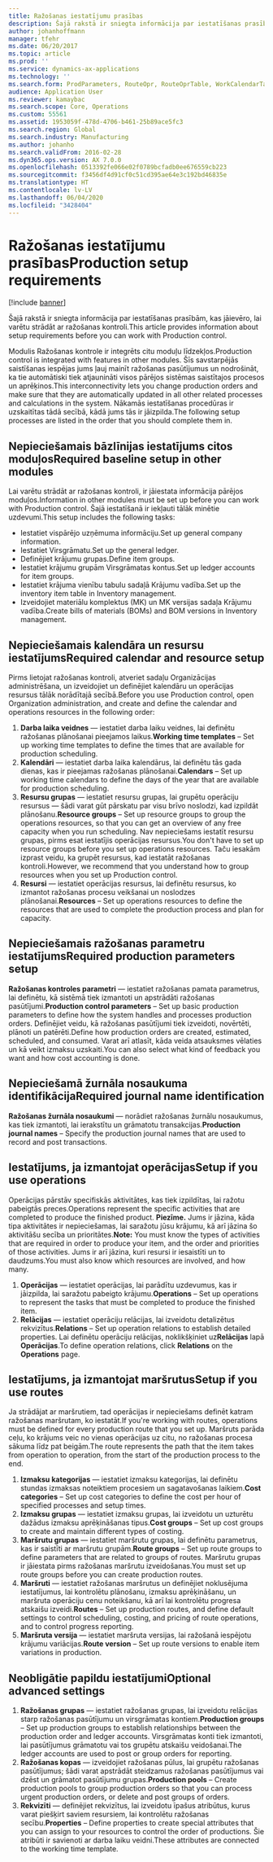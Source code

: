 ```yaml
---
title: Ražošanas iestatījumu prasības
description: Šajā rakstā ir sniegta informācija par iestatīšanas prasībām, kas jāievēro, lai varētu strādāt ar ražošanas kontroli.
author: johanhoffmann
manager: tfehr
ms.date: 06/20/2017
ms.topic: article
ms.prod: ''
ms.service: dynamics-ax-applications
ms.technology: ''
ms.search.form: ProdParameters, RouteOpr, RouteOprTable, WorkCalendarTable, WorkTimeTable, WrkCtrTable
audience: Application User
ms.reviewer: kamaybac
ms.search.scope: Core, Operations
ms.custom: 55561
ms.assetid: 1953059f-478d-4706-b461-25b89ace5fc3
ms.search.region: Global
ms.search.industry: Manufacturing
ms.author: johanho
ms.search.validFrom: 2016-02-28
ms.dyn365.ops.version: AX 7.0.0
ms.openlocfilehash: 0513392fe066e02f0789bcfadb0ee676559cb223
ms.sourcegitcommit: f3456df4d91cf0c51cd395ae64e3c192bd46835e
ms.translationtype: HT
ms.contentlocale: lv-LV
ms.lasthandoff: 06/04/2020
ms.locfileid: "3428404"
---
```

# <a name="production-setup-requirements"></a><span data-ttu-id="565fe-103">Ražošanas iestatījumu prasības</span><span class="sxs-lookup"><span data-stu-id="565fe-103">Production setup requirements</span></span>

[!include [banner](../includes/banner.md)]

<span data-ttu-id="565fe-104">Šajā rakstā ir sniegta informācija par iestatīšanas prasībām, kas jāievēro, lai varētu strādāt ar ražošanas kontroli.</span><span class="sxs-lookup"><span data-stu-id="565fe-104">This article provides information about setup requirements before you can work with Production control.</span></span> 

<span data-ttu-id="565fe-105">Modulis Ražošanas kontrole ir integrēts citu moduļu līdzekļos.</span><span class="sxs-lookup"><span data-stu-id="565fe-105">Production control is integrated with features in other modules.</span></span> <span data-ttu-id="565fe-106">Šīs savstarpējās saistīšanas iespējas jums ļauj mainīt ražošanas pasūtījumus un nodrošināt, ka tie automātiski tiek atjaunināti visos pārējos sistēmas saistītajos procesos un aprēķinos.</span><span class="sxs-lookup"><span data-stu-id="565fe-106">This interconnectivity lets you change production orders and make sure that they are automatically updated in all other related processes and calculations in the system.</span></span> <span data-ttu-id="565fe-107">Nākamās iestatīšanas procedūras ir uzskaitītas tādā secībā, kādā jums tās ir jāizpilda.</span><span class="sxs-lookup"><span data-stu-id="565fe-107">The following setup processes are listed in the order that you should complete them in.</span></span>

## <a name="required-baseline-setup-in-other-modules"></a><span data-ttu-id="565fe-108">Nepieciešamais bāzlīnijas iestatījums citos moduļos</span><span class="sxs-lookup"><span data-stu-id="565fe-108">Required baseline setup in other modules</span></span>
<span data-ttu-id="565fe-109">Lai varētu strādāt ar ražošanas kontroli, ir jāiestata informācija pārējos moduļos.</span><span class="sxs-lookup"><span data-stu-id="565fe-109">Information in other modules must be set up before you can work with Production control.</span></span> <span data-ttu-id="565fe-110">Šajā iestatīšanā ir iekļauti tālāk minētie uzdevumi.</span><span class="sxs-lookup"><span data-stu-id="565fe-110">This setup includes the following tasks:</span></span>

-   <span data-ttu-id="565fe-111">Iestatiet vispārējo uzņēmuma informāciju.</span><span class="sxs-lookup"><span data-stu-id="565fe-111">Set up general company information.</span></span>
-   <span data-ttu-id="565fe-112">Iestatiet Virsgrāmatu.</span><span class="sxs-lookup"><span data-stu-id="565fe-112">Set up the general ledger.</span></span>
-   <span data-ttu-id="565fe-113">Definējiet krājumu grupas.</span><span class="sxs-lookup"><span data-stu-id="565fe-113">Define item groups.</span></span>
-   <span data-ttu-id="565fe-114">Iestatiet krājumu grupām Virsgrāmatas kontus.</span><span class="sxs-lookup"><span data-stu-id="565fe-114">Set up ledger accounts for item groups.</span></span>
-   <span data-ttu-id="565fe-115">Iestatiet krājuma vienību tabulu sadaļā Krājumu vadība.</span><span class="sxs-lookup"><span data-stu-id="565fe-115">Set up the inventory item table in Inventory management.</span></span>
-   <span data-ttu-id="565fe-116">Izveidojiet materiālu komplektus (MK) un MK versijas sadaļa Krājumu vadība.</span><span class="sxs-lookup"><span data-stu-id="565fe-116">Create bills of materials (BOMs) and BOM versions in Inventory management.</span></span>

## <a name="required-calendar-and-resource-setup"></a><span data-ttu-id="565fe-117">Nepieciešamais kalendāra un resursu iestatījums</span><span class="sxs-lookup"><span data-stu-id="565fe-117">Required calendar and resource setup</span></span>
<span data-ttu-id="565fe-118">Pirms lietojat ražošanas kontroli, atveriet sadaļu Organizācijas administrēšana, un izveidojiet un definējiet kalendāru un operācijas resursus tālāk norādītajā secībā.</span><span class="sxs-lookup"><span data-stu-id="565fe-118">Before you use Production control, open Organization administration, and create and define the calendar and operations resources in the following order:</span></span>

1.  <span data-ttu-id="565fe-119">**Darba laika veidnes** — iestatiet darba laiku veidnes, lai definētu ražošanas plānošanai pieejamos laikus.</span><span class="sxs-lookup"><span data-stu-id="565fe-119">**Working time templates** – Set up working time templates to define the times that are available for production scheduling.</span></span>
2.  <span data-ttu-id="565fe-120">**Kalendāri** — iestatiet darba laika kalendārus, lai definētu tās gada dienas, kas ir pieejamas ražošanas plānošanai.</span><span class="sxs-lookup"><span data-stu-id="565fe-120">**Calendars** – Set up working time calendars to define the days of the year that are available for production scheduling.</span></span>
3.  <span data-ttu-id="565fe-121">**Resursu grupas** — iestatiet resursu grupas, lai grupētu operāciju resursus — šādi varat gūt pārskatu par visu brīvo noslodzi, kad izpildāt plānošanu.</span><span class="sxs-lookup"><span data-stu-id="565fe-121">**Resource groups** – Set up resource groups to group the operations resources, so that you can get an overview of any free capacity when you run scheduling.</span></span> <span data-ttu-id="565fe-122">Nav nepieciešams iestatīt resursu grupas, pirms esat iestatījis operācijas resursus.</span><span class="sxs-lookup"><span data-stu-id="565fe-122">You don't have to set up resource groups before you set up operations resources.</span></span> <span data-ttu-id="565fe-123">Taču iesakām izprast veidu, ka grupēt resursus, kad iestatāt ražošanas kontroli.</span><span class="sxs-lookup"><span data-stu-id="565fe-123">However, we recommend that you understand how to group resources when you set up Production control.</span></span>
4.  <span data-ttu-id="565fe-124">**Resursi** — iestatiet operācijas resursus, lai definētu resursus, ko izmantot ražošanas procesu veikšanai un noslodzes plānošanai.</span><span class="sxs-lookup"><span data-stu-id="565fe-124">**Resources** – Set up operations resources to define the resources that are used to complete the production process and plan for capacity.</span></span>

## <a name="required-production-parameters-setup"></a><span data-ttu-id="565fe-125">Nepieciešamais ražošanas parametru iestatījums</span><span class="sxs-lookup"><span data-stu-id="565fe-125">Required production parameters setup</span></span>
<span data-ttu-id="565fe-126">**Ražošanas kontroles parametri** — iestatiet ražošanas pamata parametrus, lai definētu, kā sistēmā tiek izmantoti un apstrādāti ražošanas pasūtījumi.</span><span class="sxs-lookup"><span data-stu-id="565fe-126">**Production control parameters** – Set up basic production parameters to define how the system handles and processes production orders.</span></span> <span data-ttu-id="565fe-127">Definējiet veidu, kā ražošanas pasūtījumi tiek izveidoti, novērtēti, plānoti un patērēti.</span><span class="sxs-lookup"><span data-stu-id="565fe-127">Define how production orders are created, estimated, scheduled, and consumed.</span></span> <span data-ttu-id="565fe-128">Varat arī atlasīt, kāda veida atsauksmes vēlaties un kā veikt izmaksu uzskaiti.</span><span class="sxs-lookup"><span data-stu-id="565fe-128">You can also select what kind of feedback you want and how cost accounting is done.</span></span>

## <a name="required-journal-name-identification"></a><span data-ttu-id="565fe-129">Nepieciešamā žurnāla nosaukuma identifikācija</span><span class="sxs-lookup"><span data-stu-id="565fe-129">Required journal name identification</span></span>
<span data-ttu-id="565fe-130">**Ražošanas žurnāla nosaukumi** — norādiet ražošanas žurnālu nosaukumus, kas tiek izmantoti, lai ierakstītu un grāmatotu transakcijas.</span><span class="sxs-lookup"><span data-stu-id="565fe-130">**Production journal names** – Specify the production journal names that are used to record and post transactions.</span></span>

## <a name="setup-if-you-use-operations"></a><span data-ttu-id="565fe-131">Iestatījums, ja izmantojat operācijas</span><span class="sxs-lookup"><span data-stu-id="565fe-131">Setup if you use operations</span></span>
<span data-ttu-id="565fe-132">Operācijas pārstāv specifiskās aktivitātes, kas tiek izpildītas, lai ražotu pabeigtās preces.</span><span class="sxs-lookup"><span data-stu-id="565fe-132">Operations represent the specific activities that are completed to produce the finished product.</span></span> <span data-ttu-id="565fe-133">**Piezīme.** Jums ir jāzina, kāda tipa aktivitātes ir nepieciešamas, lai saražotu jūsu krājumu, kā arī jāzina šo aktivitāšu secība un prioritātes.</span><span class="sxs-lookup"><span data-stu-id="565fe-133">**Note:** You must know the types of activities that are required in order to produce your item, and the order and priorities of those activities.</span></span> <span data-ttu-id="565fe-134">Jums ir arī jāzina, kuri resursi ir iesaistīti un to daudzums.</span><span class="sxs-lookup"><span data-stu-id="565fe-134">You must also know which resources are involved, and how many.</span></span>

1.  <span data-ttu-id="565fe-135">**Operācijas** — iestatiet operācijas, lai parādītu uzdevumus, kas ir jāizpilda, lai saražotu pabeigto krājumu.</span><span class="sxs-lookup"><span data-stu-id="565fe-135">**Operations** – Set up operations to represent the tasks that must be completed to produce the finished item.</span></span>
2.  <span data-ttu-id="565fe-136">**Relācijas** — iestatiet operāciju relācijas, lai izveidotu detalizētus rekvizītus.</span><span class="sxs-lookup"><span data-stu-id="565fe-136">**Relations** – Set up operation relations to establish detailed properties.</span></span> <span data-ttu-id="565fe-137">Lai definētu operāciju relācijas, noklikšķiniet uz**Relācijas** lapā **Operācijas**.</span><span class="sxs-lookup"><span data-stu-id="565fe-137">To define operation relations, click **Relations** on the **Operations** page.</span></span>

## <a name="setup-if-you-use-routes"></a><span data-ttu-id="565fe-138">Iestatījums, ja izmantojat maršrutus</span><span class="sxs-lookup"><span data-stu-id="565fe-138">Setup if you use routes</span></span>
<span data-ttu-id="565fe-139">Ja strādājat ar maršrutiem, tad operācijas ir nepieciešams definēt katram ražošanas maršrutam, ko iestatāt.</span><span class="sxs-lookup"><span data-stu-id="565fe-139">If you're working with routes, operations must be defined for every production route that you set up.</span></span> <span data-ttu-id="565fe-140">Maršruts parāda ceļu, ko krājums veic no vienas operācijas uz citu, no ražošanas procesa sākuma līdz pat beigām.</span><span class="sxs-lookup"><span data-stu-id="565fe-140">The route represents the path that the item takes from operation to operation, from the start of the production process to the end.</span></span>

1.  <span data-ttu-id="565fe-141">**Izmaksu kategorijas** — iestatiet izmaksu kategorijas, lai definētu stundas izmaksas noteiktiem procesiem un sagatavošanas laikiem.</span><span class="sxs-lookup"><span data-stu-id="565fe-141">**Cost categories** – Set up cost categories to define the cost per hour of specified processes and setup times.</span></span>
2.  <span data-ttu-id="565fe-142">**Izmaksu grupas** — iestatiet izmaksu grupas, lai izveidotu un uzturētu dažādus izmaksu aprēķināšanas tipus.</span><span class="sxs-lookup"><span data-stu-id="565fe-142">**Cost groups** – Set up cost groups to create and maintain different types of costing.</span></span>
3.  <span data-ttu-id="565fe-143">**Maršrutu grupas** — iestatiet maršrutu grupas, lai definētu parametrus, kas ir saistīti ar maršrutu grupām.</span><span class="sxs-lookup"><span data-stu-id="565fe-143">**Route groups** – Set up route groups to define parameters that are related to groups of routes.</span></span> <span data-ttu-id="565fe-144">Maršrutu grupas ir jāiestata pirms ražošanas maršrutu izveidošanas.</span><span class="sxs-lookup"><span data-stu-id="565fe-144">You must set up route groups before you can create production routes.</span></span>
4.  <span data-ttu-id="565fe-145">**Maršruti** — iestatiet ražošanas maršrutus un definējiet noklusējuma iestatījumus, lai kontrolētu plānošanu, izmaksu aprēķināšanu, un maršruta operāciju cenu noteikšanu, kā arī lai kontrolētu progresa atskaišu izveidi.</span><span class="sxs-lookup"><span data-stu-id="565fe-145">**Routes** – Set up production routes, and define default settings to control scheduling, costing, and pricing of route operations, and to control progress reporting.</span></span>
5.  <span data-ttu-id="565fe-146">**Maršruta versija** — iestatiet maršruta versijas, lai ražošanā iespējotu krājumu variācijas.</span><span class="sxs-lookup"><span data-stu-id="565fe-146">**Route version** – Set up route versions to enable item variations in production.</span></span>

## <a name="optional-advanced-settings"></a><span data-ttu-id="565fe-147">Neobligātie papildu iestatījumi</span><span class="sxs-lookup"><span data-stu-id="565fe-147">Optional advanced settings</span></span>
1.  <span data-ttu-id="565fe-148">**Ražošanas grupas** — iestatiet ražošanas grupas, lai izveidotu relācijas starp ražošanas pasūtījumu un virsgrāmatas kontiem.</span><span class="sxs-lookup"><span data-stu-id="565fe-148">**Production groups** – Set up production groups to establish relationships between the production order and ledger accounts.</span></span> <span data-ttu-id="565fe-149">Virsgrāmatas konti tiek izmantoti, lai pasūtījumus grāmatotu vai tos grupētu atskaišu veidošanai.</span><span class="sxs-lookup"><span data-stu-id="565fe-149">The ledger accounts are used to post or group orders for reporting.</span></span>
2.  <span data-ttu-id="565fe-150">**Ražošanas kopas** — izveidojiet ražošanas pūlus, lai grupētu ražošanas pasūtījumus; šādi varat apstrādāt steidzamus ražošanas pasūtījumus vai dzēst un grāmatot pasūtījumu grupas.</span><span class="sxs-lookup"><span data-stu-id="565fe-150">**Production pools** – Create production pools to group production orders so that you can process urgent production orders, or delete and post groups of orders.</span></span>
3.  <span data-ttu-id="565fe-151">**Rekvizīti** — definējiet rekvizītus, lai izveidotu īpašus atribūtus, kurus varat piešķirt saviem resursiem, lai kontrolētu ražošanas secību.</span><span class="sxs-lookup"><span data-stu-id="565fe-151">**Properties** – Define properties to create special attributes that you can assign to your resources to control the order of productions.</span></span> <span data-ttu-id="565fe-152">Šie atribūti ir savienoti ar darba laiku veidni.</span><span class="sxs-lookup"><span data-stu-id="565fe-152">These attributes are connected to the working time template.</span></span>




